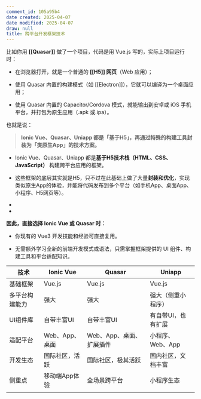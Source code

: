 ```yaml
---
comment_id: 105a95b4
date created: 2025-04-07
date modified: 2025-04-07
draw: null
title: 跨平台开发框架技术
---
```

比如你用 **[[Quasar]]** 做了一个项目，代码是用 Vue.js 写的，实际上项目运行时：

- 在浏览器打开，就是一个普通的 **[[H5]] 网页**（Web 应用）；
    
- 使用 Quasar 内置的构建模式（如 [[Electron]]），它就可以编译为一个桌面应用；
    
- 使用 Quasar 内置的 Capacitor/Cordova 模式，就能输出到安卓或 iOS 手机平台，并打包为原生应用（.apk 或.ipa）。
    

也就是说：

> **Ionic Vue、Quasar、Uniapp 都是「基于H5」，再通过特殊的构建工具封装为「类原生App」的技术方案。**






- Ionic Vue、Quasar、Uniapp 都是**基于H5技术栈（HTML、CSS、JavaScript）** 构建跨平台应用的框架。
    
- 这些框架的底层其实就是H5，只不过在此基础上做了大量**封装和优化**，实现类似原生App的体验，并能将代码发布到多个平台（如手机App、桌面App、小程序、H5网页等）。
-
-
 **因此，直接选择 Ionic Vue 或 Quasar 时：**

- 你现有的 Vue3 开发技能和经验可直接复用。
    
- 无需额外学习全新的前端开发模式或语法，只需掌握框架提供的 UI 组件、构建工具和平台适配知识。

| 技术      | Ionic Vue  | Quasar          | Uniapp      |
| ------- | ---------- | --------------- | ----------- |
| 基础框架    | Vue.js     | Vue.js          | Vue.js      |
| 多平台构建能力 | 强大         | 强大              | 强大（侧重小程序）|
| UI组件库   | 自带丰富UI     | 自带丰富UI          | 有自带UI，也有扩展  |
| 适配平台    | Web、App、桌面 | Web、App、桌面、扩展插件 | 小程序、Web、App |
| 开发生态    | 国际社区，活跃    | 国际社区，极其活跃       | 国内社区，文档丰富   |
| 侧重点     | 移动端App体验   | 全场景跨平台          | 小程序生态       |
|         |            |                 |             |
